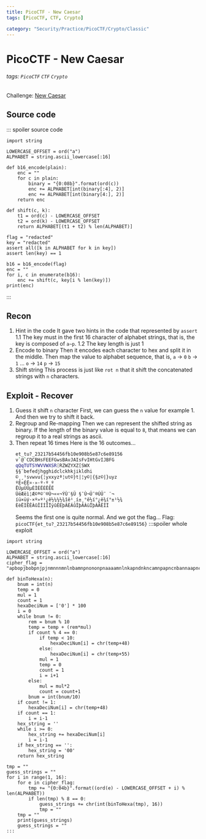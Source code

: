 ```yaml
---
title: PicoCTF - New Caesar
tags: [PicoCTF, CTF, Crypto]

category: "Security/Practice/PicoCTF/Crypto/Classic"
---
```


# PicoCTF - New Caesar
<!-- more -->
###### tags: `PicoCTF` `CTF` `Crypto`
Challenge: [New Caesar](https://play.picoctf.org/practice/challenge/158?category=2&page=1)

## Source code
::: spoiler source code
```python=
import string

LOWERCASE_OFFSET = ord("a")
ALPHABET = string.ascii_lowercase[:16]

def b16_encode(plain):
	enc = ""
	for c in plain:
		binary = "{0:08b}".format(ord(c))
		enc += ALPHABET[int(binary[:4], 2)]
		enc += ALPHABET[int(binary[4:], 2)]
	return enc

def shift(c, k):
	t1 = ord(c) - LOWERCASE_OFFSET
	t2 = ord(k) - LOWERCASE_OFFSET
	return ALPHABET[(t1 + t2) % len(ALPHABET)]

flag = "redacted"
key = "redacted"
assert all([k in ALPHABET for k in key])
assert len(key) == 1

b16 = b16_encode(flag)
enc = ""
for i, c in enumerate(b16):
	enc += shift(c, key[i % len(key)])
print(enc)

```
:::

## Recon
1. Hint in the code
It gave two hints in the code that represented by `assert`
    1.1 The key must in the first 16 character of alphabet strings, that is, the key is composed of `a~p`.
    1.2 The key length is just 1
2. Encode to binary
Then it encodes each character to hex and split it in the middle. Then map the value to alphabet sequence, that is, 
`a` $\to$ `0`
`b` $\to$ `1`
...
`o` $\to$ `14`
`p` $\to$ `15`
3. Shift string
This process is just like `rot n` that it shift the concatenated strings with `n` characters.

## Exploit - Recover
1. Guess it shift `n` character
First, we can guess the `n` value for example 1. And then we try to shift it back.
2. Regroup and Re-mapping
Then we can represent the shifted string as binary. If the length of the binary value is equal to `8`, that means we can regroup it to a real strings as ascii.
3. Then repeat 16 times
Here is the 16 outcomes...
    ```bash
    et_tu?_23217b54456fb10e908b5e87c6e89156
    v`@`CDCBHsFEEFGwsBAvJAIsFvIHtGvIJBFG
    qQqTUTSYWVVWXSR[RZWZYXZ[SWX
    §§¨befedjhgghidclckhkjikldhi
    ©¸¸¹svwvu{¦yxxyzª¦ut©}t|¦y©|{§z©|}uyz
    ºÉ¤ÉÊ¤·»·º·º¸º
    ËÚµÚÛµÈÌÈËÈËÉË
    ÜëÆëì¦Æ©ª©¨®Ù¬««¬­ÝÙ¨§Ü §¯Ù¬Ü¯®Ú­Ü¯ ¨¬­
    íü×üý·×º»º¹¿ê½¼¼½¾îê¹¸í±¸°ê½í°¿ë¾í°±¹½¾
    ÈèËÌËÊÀûÎÍÍÎÏÿûÊÉþÂÉÁûÎþÁÀüÏþÁÂÊÎÏ
    ```
    Seems the first one is quite normal. And we got the flag...
    Flag: `picoCTF{et_tu?_23217b54456fb10e908b5e87c6e89156}`
:::spoiler whole exploit
```python!=
import string

LOWERCASE_OFFSET = ord("a")
ALPHABET = string.ascii_lowercase[:16]
cipher_flag = "apbopjbobpnjpjnmnnnmnlnbamnpnononpnaaaamnlnkapndnkncamnpapncnbannaapncndnlnpna"

def binToHexa(n):
    bnum = int(n)
    temp = 0
    mul = 1
    count = 1
    hexaDeciNum = ['0'] * 100
    i = 0
    while bnum != 0:
        rem = bnum % 10
        temp = temp + (rem*mul)
        if count % 4 == 0:
            if temp < 10:
                hexaDeciNum[i] = chr(temp+48)
            else:
                hexaDeciNum[i] = chr(temp+55)
            mul = 1
            temp = 0
            count = 1
            i = i+1
        else:
            mul = mul*2
            count = count+1
        bnum = int(bnum/10)
    if count != 1:
        hexaDeciNum[i] = chr(temp+48)
    if count == 1:
        i = i-1
    hex_string = ''
    while i >= 0:
        hex_string += hexaDeciNum[i]
        i = i-1
    if hex_string == '':
        hex_string = '00'
    return hex_string

tmp = ""
guess_strings = ""
for i in range(1, 16):
    for e in cipher_flag:
        tmp += "{0:04b}".format((ord(e) - LOWERCASE_OFFSET + i) % len(ALPHABET))
        if len(tmp) % 8 == 0:
            guess_strings += chr(int(binToHexa(tmp), 16))
            tmp = ""
    tmp = ""
    print(guess_strings)
    guess_strings = ""
:::